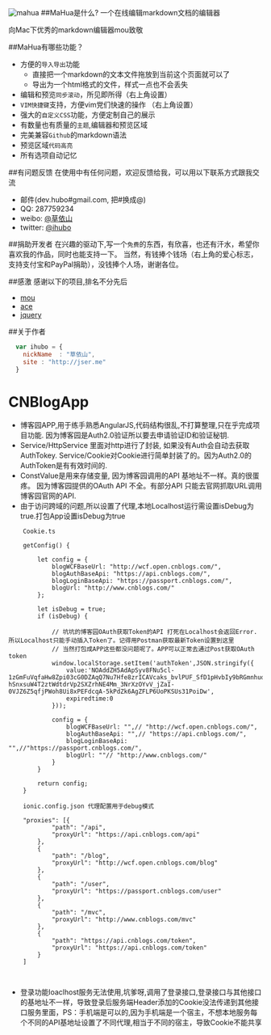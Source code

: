 ![mahua](mahua-logo.jpg)
##MaHua是什么?
一个在线编辑markdown文档的编辑器

向Mac下优秀的markdown编辑器mou致敬

##MaHua有哪些功能？

* 方便的`导入导出`功能
    *  直接把一个markdown的文本文件拖放到当前这个页面就可以了
    *  导出为一个html格式的文件，样式一点也不会丢失
* 编辑和预览`同步滚动`，所见即所得（右上角设置）
* `VIM快捷键`支持，方便vim党们快速的操作 （右上角设置）
* 强大的`自定义CSS`功能，方便定制自己的展示
* 有数量也有质量的`主题`,编辑器和预览区域
* 完美兼容`Github`的markdown语法
* 预览区域`代码高亮`
* 所有选项自动记忆

##有问题反馈
在使用中有任何问题，欢迎反馈给我，可以用以下联系方式跟我交流

* 邮件(dev.hubo#gmail.com, 把#换成@)
* QQ: 287759234
* weibo: [@草依山](http://weibo.com/ihubo)
* twitter: [@ihubo](http://twitter.com/ihubo)

##捐助开发者
在兴趣的驱动下,写一个`免费`的东西，有欣喜，也还有汗水，希望你喜欢我的作品，同时也能支持一下。
当然，有钱捧个钱场（右上角的爱心标志，支持支付宝和PayPal捐助），没钱捧个人场，谢谢各位。

##感激
感谢以下的项目,排名不分先后

* [mou](http://mouapp.com/) 
* [ace](http://ace.ajax.org/)
* [jquery](http://jquery.com)

##关于作者

```javascript
  var ihubo = {
    nickName  : "草依山",
    site : "http://jser.me"
  }
```

# CNBlogApp

 * 博客园APP,用于练手熟悉AngularJS,代码结构很乱,不打算整理,只在乎完成项目功能. 因为博客园是Auth2.0验证所以要去申请验证ID和验证秘钥.
 * Service/HttpService 里面对http进行了封装, 如果没有Auth会自动去获取AuthTokey. Service/Cookie对Cookie进行简单封装了的。因为Auth2.0的AuthToken是有有效时间的.
 * ConstValue是用来存储变量, 因为博客园调用的API 基地址不一样。真的很蛋疼。 因为博客园提供的OAuth API 不全。有部分API 只能去官网抓取URL调用博客园官网的API.
 * 由于访问跨域的问题,所以设置了代理,本地Localhost运行需设置isDebug为true.打包App设置isDebug为true
 
```
    Cookie.ts 

    getConfig() {

        let config = {
            blogWCFBaseUrl: "http://wcf.open.cnblogs.com/",
            blogAuthBaseApi: "https://api.cnblogs.com/",
            blogLoginBaseApi: "https://passport.cnblogs.com/",
            blogUrl: "http://www.cnblogs.com/"
        };

        let isDebug = true;
        if (isDebug) {
            
            // 坑坑的博客园OAuth获取Token的API 打死在Localhost会返回Error.所以Localhost只能手动插入Token了。记得用Postman获取最新Token设置到这里
            // 当然打包成APP这些都没问题呢了。APP可以正常去通过Post获取OAuth token
            window.localStorage.setItem('authToken',JSON.stringify({
                value:'NOAddZH5AdApSyv8FNu5cl-1zGmFuVqfaHw8Zpi03cG0DZAqQ7Nu7Hfe8zrICAVcaks_bvlPUF_SfD1pHvbIy9bRGmnhuoBCyZpCtAK4TspBkamV-hSnxsuW4T2ztWdtdrVp2SXZrhNE4Mm_3NrXzOYvV_jZaI-0VJZ6Z5qfjPWoh8Ui8xPEFdcqA-5kPdZk6AgZFLP6UoPKSUs31PoiDw',
                expiredtime:0
            }));
            
            config = {
                blogWCFBaseUrl: "",// "http://wcf.open.cnblogs.com/",
                blogAuthBaseApi: "",// "https://api.cnblogs.com/",
                blogLoginBaseApi: "",//"https://passport.cnblogs.com/",
                blogUrl: ""// "http://www.cnblogs.com/"
            }
        }

        return config;
    }
    
    ionic.config.json 代理配置用于debug模式
    
    "proxies": [{
            "path": "/api",
            "proxyUrl": "https://api.cnblogs.com/api"
        },
        {
            "path": "/blog",
            "proxyUrl": "http://wcf.open.cnblogs.com/blog"
        },
        {
            "path": "/user",
            "proxyUrl": "https://passport.cnblogs.com/user"
        },
        {
            "path": "/mvc",
            "proxyUrl": "http://www.cnblogs.com/mvc"
        },
        {
            "path": "https://api.cnblogs.com/token",
            "proxyUrl": "https://api.cnblogs.com/token"
        }
    ]
    
    
  ```
  * 登录功能loaclhost服务无法使用,坑爹呀,调用了登录接口,登录接口与其他接口的基地址不一样，导致登录后服务端Header添加的Cookie没法传递到其他接口服务里面，PS：手机端是可以的,因为手机端是一个宿主，不想本地服务每个不同的API基地址设置了不同代理,相当于不同的宿主，导致Cookie不能共享

